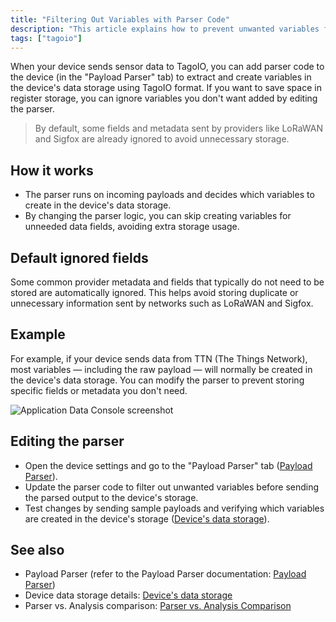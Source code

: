 ```yaml
---
title: "Filtering Out Variables with Parser Code"
description: "This article explains how to prevent unwanted variables from being saved to a device's data storage by modifying the device's payload parser code in TagoIO, and shows default behavior for common providers."
tags: ["tagoio"]
---
```


When your device sends sensor data to TagoIO, you can add parser code to the device (in the "Payload Parser" tab) to extract and create variables in the device's data storage using TagoIO format. If you want to save space in register storage, you can ignore variables you don't want added by editing the parser.

> By default, some fields and metadata sent by providers like LoRaWAN and Sigfox are already ignored to avoid unnecessary storage.

## How it works
- The parser runs on incoming payloads and decides which variables to create in the device's data storage.
- By changing the parser logic, you can skip creating variables for unneeded data fields, avoiding extra storage usage.

## Default ignored fields
Some common provider metadata and fields that typically do not need to be stored are automatically ignored. This helps avoid storing duplicate or unnecessary information sent by networks such as LoRaWAN and Sigfox.

## Example
For example, if your device sends data from TTN (The Things Network), most variables — including the raw payload — will normally be created in the device's data storage. You can modify the parser to prevent storing specific fields or metadata you don't need.

![Application Data Console screenshot](/docs_imagem/tagoio/filtering-out-variables-with-parser-code-2.png)

## Editing the parser
- Open the device settings and go to the "Payload Parser" tab ([Payload Parser](link-to-payload-parser)).
- Update the parser code to filter out unwanted variables before sending the parsed output to the device's storage.
- Test changes by sending sample payloads and verifying which variables are created in the device's storage ([Device's data storage](link-to-device-data-storage)).

## See also
- Payload Parser (refer to the Payload Parser documentation: [Payload Parser](link-to-payload-parser))
- Device data storage details: [Device's data storage](link-to-device-data-storage)
- Parser vs. Analysis comparison: [Parser vs. Analysis Comparison](link-to-parser-vs-analysis)